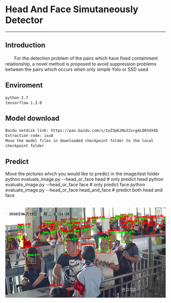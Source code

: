 # Head And Face Simutaneously Detector
------ 
## Introduction
　　For the detection problem of the pairs which have fixed containment relationship, a novel method is proposed to avoid suppression problems between the pairs which occurs when only simple Yolo or SSD used
## Enviroment
    python 2.7
    tensorflow 1.3.0
## Model download
    Baidu netdisk link: https://pan.baidu.com/s/1oZ3pKzNo22vcg4LQ034X4Q Extraction code: ixu8
    Move the model files in downloaded checkpoint folder to the local checkpoint folder

## Predict
Move the pictures which you would like to predict in the image/test folder
    python evaluate_image.py --head_or_face head    # only predict head
    python evaluate_image.py --head_or_face face    # only predict face
    python evaluate_image.py --head_or_face head_and_face    # predict both head and face 
## 
  ![avatar](image/result/10.202.112.92_01_20180619111902634_3_2600.jpg)
